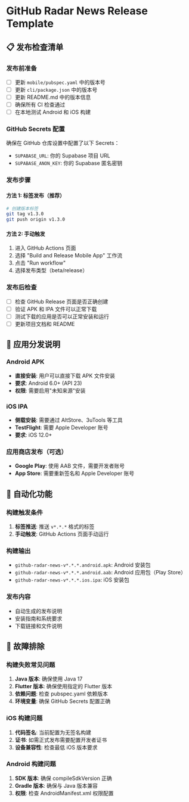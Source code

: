 # GitHub Radar News Release Template

## 📋 发布检查清单

### 发布前准备
- [ ] 更新 `mobile/pubspec.yaml` 中的版本号
- [ ] 更新 `cli/package.json` 中的版本号  
- [ ] 更新 README.md 中的版本信息
- [ ] 确保所有 CI 检查通过
- [ ] 在本地测试 Android 和 iOS 构建

### GitHub Secrets 配置
确保在 GitHub 仓库设置中配置了以下 Secrets：

- `SUPABASE_URL`: 你的 Supabase 项目 URL
- `SUPABASE_ANON_KEY`: 你的 Supabase 匿名密钥

### 发布步骤

#### 方法 1: 标签发布（推荐）
```bash
# 创建版本标签
git tag v1.3.0
git push origin v1.3.0
```

#### 方法 2: 手动触发
1. 进入 GitHub Actions 页面
2. 选择 "Build and Release Mobile App" 工作流
3. 点击 "Run workflow"
4. 选择发布类型（beta/release）

### 发布后检查
- [ ] 检查 GitHub Release 页面是否正确创建
- [ ] 验证 APK 和 IPA 文件可以正常下载
- [ ] 测试下载的应用是否可以正常安装和运行
- [ ] 更新项目文档和 README

## 📱 应用分发说明

### Android APK
- **直接安装**: 用户可以直接下载 APK 文件安装
- **要求**: Android 6.0+ (API 23)
- **权限**: 需要启用"未知来源"安装

### iOS IPA  
- **侧载安装**: 需要通过 AltStore、3uTools 等工具
- **TestFlight**: 需要 Apple Developer 账号
- **要求**: iOS 12.0+

### 应用商店发布（可选）
- **Google Play**: 使用 AAB 文件，需要开发者账号
- **App Store**: 需要重新签名和 Apple Developer 账号

## 🚀 自动化功能

### 构建触发条件
1. **标签推送**: 推送 `v*.*.*` 格式的标签
2. **手动触发**: GitHub Actions 页面手动运行

### 构建输出
- `github-radar-news-v*.*.*.android.apk`: Android 安装包
- `github-radar-news-v*.*.*.android.aab`: Android 应用包（Play Store）
- `github-radar-news-v*.*.*.ios.ipa`: iOS 安装包

### 发布内容
- 自动生成的发布说明
- 安装指南和系统要求
- 下载链接和文件说明

## 🔧 故障排除

### 构建失败常见问题
1. **Java 版本**: 确保使用 Java 17
2. **Flutter 版本**: 确保使用指定的 Flutter 版本
3. **依赖问题**: 检查 pubspec.yaml 依赖版本
4. **环境变量**: 确保 GitHub Secrets 配置正确

### iOS 构建问题
1. **代码签名**: 当前配置为无签名构建
2. **证书**: 如需正式发布需要配置开发者证书
3. **设备兼容性**: 检查最低 iOS 版本要求

### Android 构建问题  
1. **SDK 版本**: 确保 compileSdkVersion 正确
2. **Gradle 版本**: 确保与 Java 版本兼容
3. **权限**: 检查 AndroidManifest.xml 权限配置